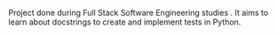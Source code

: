 Project done during Full Stack Software Engineering studies . It aims to learn about docstrings to create and implement tests in Python.
